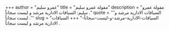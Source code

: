 +++
author = "عمرو سليم"
title = "مقولة عمرو سليم"
description = "مقولة عمرو سليم: السياقات الادارية مرشد و ليست سجاناً ."
quote = '''السياقات الادارية مرشد و ليست سجاناً .''' 
slug = "السياقات-الادارية-مرشد-و-ليست-سجاناً-"
+++
السياقات الادارية مرشد و ليست سجاناً .
